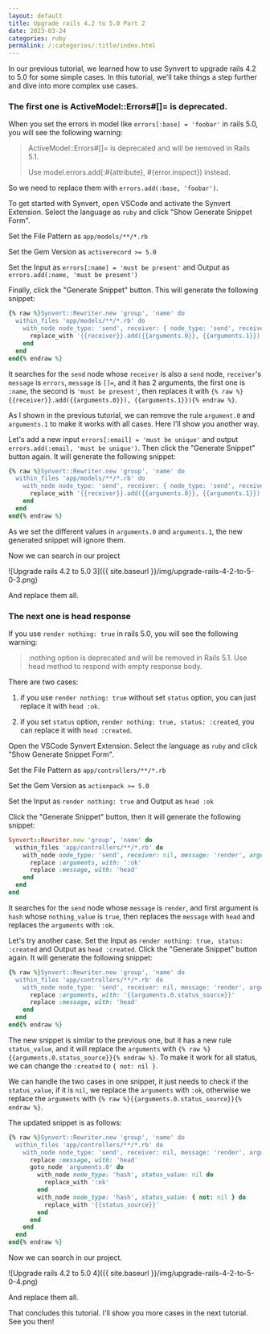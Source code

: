 ```yaml
---
layout: default
title: Upgrade rails 4.2 to 5.0 Part 2
date: 2023-03-24
categories: ruby
permalink: /:categories/:title/index.html
---
```


In our previous tutorial, we learned how to use Synvert to upgrade rails 4.2 to 5.0 for some simple cases. In this tutorial, we'll take things a step further and dive into more complex use cases.

### The first one is ActiveModel::Errors#[]= is deprecated.

When you set the errors in model like `errors[:base] = 'foobar'` in rails 5.0, you will see the following warning:

> ActiveModel::Errors#[]= is deprecated and will be removed in Rails 5.1.
>
> Use model.errors.add(:#{attribute}, #{error.inspect}) instead.

So we need to replace them with `errors.add(:base, 'foobar')`.

To get started with Synvert, open VSCode and activate the Synvert Extension. Select the language as `ruby` and click "Show Generate Snippet Form".

Set the File Pattern as `app/models/**/*.rb`

Set the Gem Version as `activerecord >= 5.0`

Set the Input as `errors[:name] = 'must be present'` and Output as `errors.add(:name, 'must be present')`

Finally, click the "Generate Snippet" button. This will generate the following snippet:

```ruby
{% raw %}Synvert::Rewriter.new 'group', 'name' do
  within_files 'app/models/**/*.rb' do
    with_node node_type: 'send', receiver: { node_type: 'send', receiver: nil, message: 'errors', arguments: { size: 0 } }, message: '[]=', arguments: { size: 2, '0': :name, '1': "'must be present'" } do
      replace_with '{{receiver}}.add({{arguments.0}}, {{arguments.1}})'
    end
  end
end{% endraw %}
```

It searches for the `send` node whose `receiver` is also a `send` node, `receiver`'s `message` is `errors`, `message` is `[]=`, and it has 2 arguments, the first one is `:name`, the second is `'must be present'`, then replaces it with `{% raw %}{{receiver}}.add({{arguments.0}}), {{arguments.1}}){% endraw %}`.

As I shown in the previous tutorial, we can remove the rule `argument.0` and `arguments.1` to make it works with all cases. Here I'll show you another way.

Let's add a new input `errors[:email] = 'must be unique'` and output `errors.add(:email, 'must be unique')`. Then click the "Generate Snippet" button again. It will generate the following snippet:

```ruby
{% raw %}Synvert::Rewriter.new 'group', 'name' do
  within_files 'app/models/**/*.rb' do
    with_node node_type: 'send', receiver: { node_type: 'send', receiver: nil, message: 'errors', arguments: { size: 0 } }, message: '[]=', arguments: { size: 2 } do
      replace_with '{{receiver}}.add({{arguments.0}}, {{arguments.1}})'
    end
  end
end{% endraw %}
```

As we set the different values in `arguments.0` and `arguments.1`, the new generated snippet will ignore them.

Now we can search in our project

![Upgrade rails 4.2 to 5.0 3]({{ site.baseurl }}/img/upgrade-rails-4-2-to-5-0-3.png)

And replace them all.

### The next one is head response

If you use `render nothing: true` in rails 5.0, you will see the following warning:

> :nothing option is deprecated and will be removed in Rails 5.1. Use head method to respond with empty response body.

There are two cases:

1. if you use `render nothing: true` without set `status` option, you can just replace it with `head :ok`.

2. if you set `status` option, `render nothing: true, status: :created`, you can replace it with `head :created`.

Open the VSCode Synvert Extension. Select the language as `ruby` and click "Show Generate Snippet Form".

Set the File Pattern as `app/controllers/**/*.rb`

Set the Gem Version as `actionpack >= 5.0`

Set the Input as `render nothing: true` and Output as `head :ok`

Click the "Generate Snippet" button, then it will generate the following snippet:

```ruby
Synvert::Rewriter.new 'group', 'name' do
  within_files 'app/controllers/**/*.rb' do
    with_node node_type: 'send', receiver: nil, message: 'render', arguments: { size: 1, '0': { node_type: 'hash', nothing_value: true } } do
      replace :arguments, with: ':ok'
      replace :message, with: 'head'
    end
  end
end
```

It searches for the `send` node whose `message` is `render`, and first argument is `hash` whose `nothing_value` is `true`, then replaces the `message` with `head` and replaces the `arguments` with `:ok`.

Let's try another case. Set the Input as `render nothing: true, status: :created` and Output as `head :created`. Click the "Generate Snippet" button again. It will generate the following snippet:

```ruby
{% raw %}Synvert::Rewriter.new 'group', 'name' do
  within_files 'app/controllers/**/*.rb' do
    with_node node_type: 'send', receiver: nil, message: 'render', arguments: { size: 1, '0': { node_type: 'hash', nothing_value: true, status_value: :created } } do
      replace :arguments, with: '{{arguments.0.status_source}}'
      replace :message, with: 'head'
    end
  end
end{% endraw %}
```

The new snippet is similar to the previous one, but it has a new rule `status_value`, and it will replace the `arguments` with `{% raw %}{{arguments.0.status_source}}{% endraw %}`. To make it work for all status, we can change the `:created` to `{ not: nil }`.

We can handle the two cases in one snippet, it just needs to check if the `status_value`, if it is `nil`, we replace the `arguments` with `:ok`, otherwise we replace the `arguments` with `{% raw %}{{arguments.0.status_source}}{% endraw %}`.

The updated snippet is as follows:

```ruby
{% raw %}Synvert::Rewriter.new 'group', 'name' do
  within_files 'app/controllers/**/*.rb' do
    with_node node_type: 'send', receiver: nil, message: 'render', arguments: { size: 1, '0': { node_type: 'hash', nothing_value: true } } do
      replace :message, with: 'head'
      goto_node 'arguments.0' do
        with_node node_type: 'hash', status_value: nil do
          replace_with ':ok'
        end
        with_node node_type: 'hash', status_value: { not: nil } do
          replace_with '{{status_source}}'
        end
      end
    end
  end
end{% endraw %}
```

Now we can search in our project.

![Upgrade rails 4.2 to 5.0 4]({{ site.baseurl }}/img/upgrade-rails-4-2-to-5-0-4.png)

And replace them all.

That concludes this tutorial. I'll show you more cases in the next tutorial. See you then!
